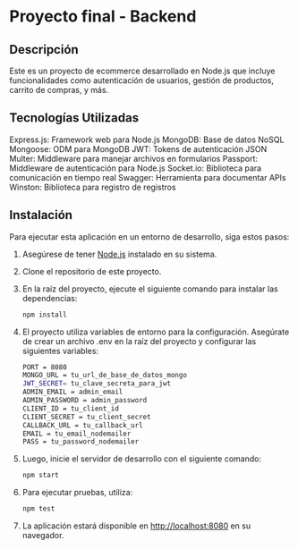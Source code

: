 # Proyecto final - Backend

## Descripción

Este es un proyecto de ecommerce desarrollado en Node.js que incluye funcionalidades como autenticación de usuarios, gestión de productos, carrito de compras, y más.

## Tecnologías Utilizadas

Express.js: Framework web para Node.js
MongoDB: Base de datos NoSQL
Mongoose: ODM para MongoDB
JWT: Tokens de autenticación JSON
Multer: Middleware para manejar archivos en formularios
Passport: Middleware de autenticación para Node.js
Socket.io: Biblioteca para comunicación en tiempo real
Swagger: Herramienta para documentar APIs
Winston: Biblioteca para registro de registros

## Instalación

Para ejecutar esta aplicación en un entorno de desarrollo, siga estos pasos:

1. Asegúrese de tener [Node.js](https://nodejs.org/) instalado en su sistema.
2. Clone el repositorio de este proyecto.
3. En la raíz del proyecto, ejecute el siguiente comando para instalar las dependencias:

   ```bash
   npm install
   ```

3. El proyecto utiliza variables de entorno para la configuración. Asegúrate de crear un archivo .env en la raíz del proyecto y configurar las siguientes variables:


   ```bash
   PORT = 8080
   MONGO_URL = tu_url_de_base_de_datos_mongo
   JWT_SECRET= tu_clave_secreta_para_jwt
   ADMIN_EMAIL = admin_email
   ADMIN_PASSWORD = admin_password
   CLIENT_ID = tu_client_id
   CLIENT_SECRET = tu_client_secret
   CALLBACK_URL = tu_callback_url
   EMAIL = tu_email_nodemailer
   PASS = tu_password_nodemailer
   ```
   
4. Luego, inicie el servidor de desarrollo con el siguiente comando:

   ```bash
   npm start
   ```

4. Para ejecutar pruebas, utiliza:

   ```bash
   npm test
   ```

5. La aplicación estará disponible en [http://localhost:8080](http://localhost:8080) en su navegador.

